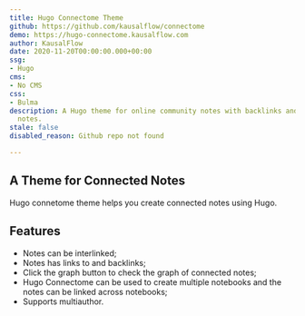 ```yaml
---
title: Hugo Connectome Theme
github: https://github.com/kausalflow/connectome
demo: https://hugo-connectome.kausalflow.com
author: KausalFlow
date: 2020-11-20T00:00:00.000+00:00
ssg:
- Hugo
cms:
- No CMS
css:
- Bulma
description: A Hugo theme for online community notes with backlinks and graph of connected
  notes.
stale: false
disabled_reason: Github repo not found

---
```

## A Theme for Connected Notes

Hugo connetome theme helps you create connected notes using Hugo.

## Features

* Notes can be interlinked;
* Notes has links to and backlinks;
* Click the graph button to check the graph of connected notes;
* Hugo Connectome can be used to create multiple notebooks and the notes can be linked across notebooks;
* Supports multiauthor.